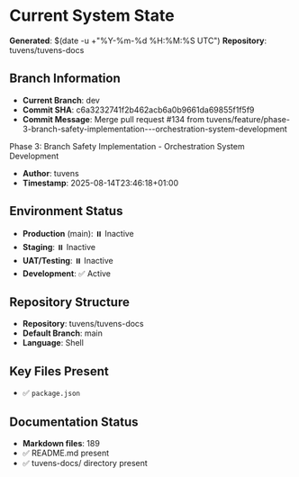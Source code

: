 # Current System State
**Generated**: $(date -u +"%Y-%m-%d %H:%M:%S UTC")
**Repository**: tuvens/tuvens-docs

## Branch Information
- **Current Branch**: dev
- **Commit SHA**: c6a3232741f2b462acb6a0b9661da69855f1f5f9
- **Commit Message**: Merge pull request #134 from tuvens/feature/phase-3-branch-safety-implementation---orchestration-system-development

Phase 3: Branch Safety Implementation - Orchestration System Development
- **Author**: tuvens
- **Timestamp**: 2025-08-14T23:46:18+01:00

## Environment Status
- **Production** (main): ⏸️ Inactive
- **Staging**: ⏸️ Inactive
- **UAT/Testing**: ⏸️ Inactive
- **Development**: ✅ Active

## Repository Structure
- **Repository**: tuvens/tuvens-docs
- **Default Branch**: main
- **Language**: Shell

## Key Files Present
- ✅ `package.json`

## Documentation Status
- **Markdown files**: 189
- ✅ README.md present
- ✅ tuvens-docs/ directory present
